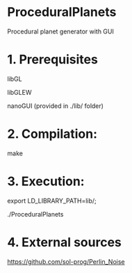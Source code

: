 # ProceduralPlanets
Procedural planet generator with GUI

# 1. Prerequisites
libGL

libGLEW 

nanoGUI (provided in ./lib/ folder)

# 2. Compilation:
 make

# 3. Execution:
 export LD_LIBRARY_PATH=lib/; 
 
 ./ProceduralPlanets

# 4. External sources
https://github.com/sol-prog/Perlin_Noise

